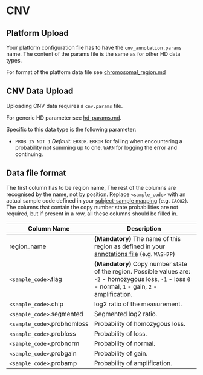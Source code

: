 # CNV

## Platform Upload

Your platform configuration file has to have the `cnv_annotation.params` name.
The content of the params file is the same as for other HD data types.

For format of the platform data file see [chromosomal_region.md](chromosomal_region.md)

## CNV Data Upload

Uploading CNV data requires a `cnv.params` file.

For generic HD parameter see [hd-params.md](hd-params.md).

Specific to this data type is the following parameter:

- `PROB_IS_NOT_1` _Default:_ `ERROR`. `ERROR` for failing when encountering a probability not summing up to one.
`WARN` for logging the error and continuing.


Data file format
----------------
The first column has to be region name,  The rest of the columns are recognised by the name, not by position.
Replace `<sample_code>` with an actual sample code defined in your [subject-sample mapping](subject-sample-mapping.md) (e.g. `CACO2`). The columns that contain the copy number state probabilities are not required, but if present in a row, all these columns should be filled in.

| Column Name | Description |
--------------|--------------
| region_name | **(Mandatory)** The name of this region as defined in your [annotations file](chromosomal_region.md) (e.g. `WASH7P`) |
| `<sample_code>`.flag | **(Mandatory)** Copy number state of the region. Possible values are: `-2` - homozygous loss, `-1` - loss `0` - normal, `1` - gain, `2` - amplification. |
| `<sample_code>`.chip | log2 ratio of the measurement. |
| `<sample_code>`.segmented |  Segmented log2 ratio. |
| `<sample_code>`.probhomloss | Probability of homozygous loss. |
| `<sample_code>`.probloss | Probability of loss. |
| `<sample_code>`.probnorm |  Probability of normal. |
| `<sample_code>`.probgain | Probability of gain. |
| `<sample_code>`.probamp | Probability of amplification. |


